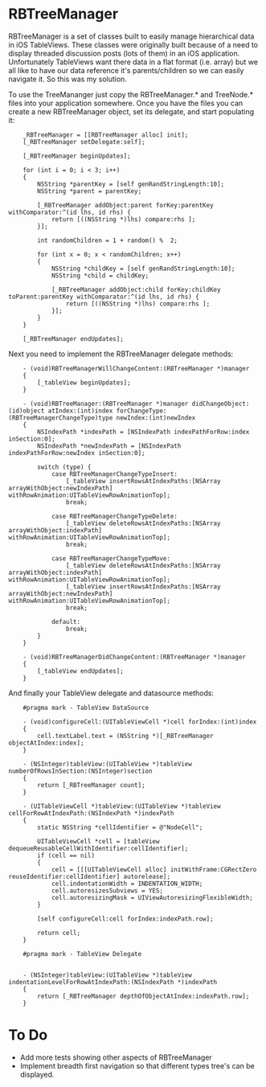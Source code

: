 # RBTreeManager #
RBTreeManager is a set of classes built to easily manage hierarchical data in iOS TableViews.  These classes were originally built because of a need to display threaded discussion posts (lots of them) in an iOS application.  Unfortunately TableViews want there data in a flat format (i.e. array) but we all like to have our data reference it's parents/children so we can easily navigate it.  So this was my solution.

To use the TreeMananger just copy the RBTreeManager.* and TreeNode.* files into your application somewhere.  Once you have the files you can create a new RBTreeManager object, set its delegate, and start populating it:

		_RBTreeManager = [[RBTreeManager alloc] init];
		[_RBTreeManager setDelegate:self];
		
		[_RBTreeManager beginUpdates];
		
		for (int i = 0; i < 3; i++)
		{
			NSString *parentKey = [self genRandStringLength:10];
			NSString *parent = parentKey;

			[_RBTreeManager addObject:parent forKey:parentKey withComparator:^(id lhs, id rhs) { 
				return [((NSString *)lhs) compare:rhs ];
			}];

			int randomChildren = 1 + random() %  2;

			for (int x = 0; x < randomChildren; x++)
			{
				NSString *childKey = [self genRandStringLength:10];
				NSString *child = childKey;

				[_RBTreeManager addObject:child forKey:childKey toParent:parentKey withComparator:^(id lhs, id rhs) { 
					return [((NSString *)lhs) compare:rhs ];
				}];
			}
		}
		
		[_RBTreeManager endUpdates];
		
Next you need to implement the RBTreeManager delegate methods:

		- (void)RBTreeManagerWillChangeContent:(RBTreeManager *)manager
		{
			[_tableView beginUpdates];
		}

		- (void)RBTreeManager:(RBTreeManager *)manager didChangeObject:(id)object atIndex:(int)index forChangeType:(RBTreeManagerChangeType)type newIndex:(int)newIndex
		{
			NSIndexPath *indexPath = [NSIndexPath indexPathForRow:index inSection:0];
			NSIndexPath *newIndexPath = [NSIndexPath indexPathForRow:newIndex inSection:0];

			switch (type) {
				case RBTreeManagerChangeTypeInsert:
					[_tableView insertRowsAtIndexPaths:[NSArray arrayWithObject:newIndexPath] withRowAnimation:UITableViewRowAnimationTop];
					break;

				case RBTreeManagerChangeTypeDelete:
					[_tableView deleteRowsAtIndexPaths:[NSArray arrayWithObject:indexPath] withRowAnimation:UITableViewRowAnimationTop];
					break;

				case RBTreeManagerChangeTypeMove:
					[_tableView deleteRowsAtIndexPaths:[NSArray arrayWithObject:indexPath] withRowAnimation:UITableViewRowAnimationTop];
					[_tableView insertRowsAtIndexPaths:[NSArray arrayWithObject:newIndexPath] withRowAnimation:UITableViewRowAnimationTop];
					break;

				default:
					break;
			}
		}

		- (void)RBTreeManagerDidChangeContent:(RBTreeManager *)manager
		{
			[_tableView endUpdates];
		}
		
And finally your TableView delegate and datasource methods:

		#pragma mark - TableView DataSource

		- (void)configureCell:(UITableViewCell *)cell forIndex:(int)index
		{
			cell.textLabel.text = (NSString *)[_RBTreeManager objectAtIndex:index];
		}

		- (NSInteger)tableView:(UITableView *)tableView numberOfRowsInSection:(NSInteger)section
		{
			return [_RBTreeManager count];
		}

		- (UITableViewCell *)tableView:(UITableView *)tableView cellForRowAtIndexPath:(NSIndexPath *)indexPath 
		{
		    static NSString *cellIdentifier = @"NodeCell";

		    UITableViewCell *cell = [tableView dequeueReusableCellWithIdentifier:cellIdentifier];
		    if (cell == nil) 
			{
		        cell = [[[UITableViewCell alloc] initWithFrame:CGRectZero reuseIdentifier:cellIdentifier] autorelease];
				cell.indentationWidth = INDENTATION_WIDTH;
				cell.autoresizesSubviews = YES;
				cell.autoresizingMask = UIViewAutoresizingFlexibleWidth;
		    }

			[self configureCell:cell forIndex:indexPath.row];

		    return cell;
		}

		#pragma mark - TableView Delegate


		- (NSInteger)tableView:(UITableView *)tableView indentationLevelForRowAtIndexPath:(NSIndexPath *)indexPath
		{
			return [_RBTreeManager depthOfObjectAtIndex:indexPath.row];
		}
		
# To Do #
* Add more tests showing other aspects of RBTreeManager
* Implement breadth first navigation so that different types tree's can be displayed.